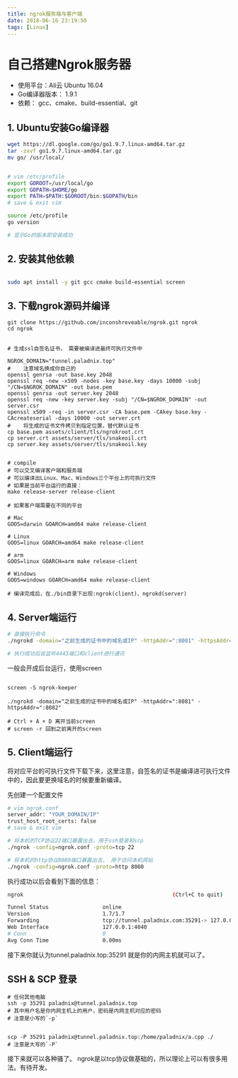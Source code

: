 ```yaml
---
title: ngrok服务端与客户端
date: 2018-06-16 23:19:50
tags: [Linux]
---
```


# 自己搭建Ngrok服务器

- 使用平台：Ali云 Ubuntu 16.04
- Go编译器版本： 1.9.1
- 依赖： gcc、cmake、build-essential、git

## 1. Ubuntu安装Go编译器

```bash
wget https://dl.google.com/go/go1.9.7.linux-amd64.tar.gz
tar -zxvf go1.9.7.linux-amd64.tar.gz
mv go/ /usr/local/


# vim /etc/profile
export GOROOT=/usr/local/go
export GOPATH=$HOME/go
export PATH=$PATH:$GOROOT/bin:$GOPATH/bin
# save & exit vim

source /etc/profile
go version

# 显示Go的版本即安装成功
```

## 2. 安装其他依赖

```bash

sudo apt install -y git gcc cmake build-essential screen

```

## 3. 下载ngrok源码并编译

```
git clone https://github.com/inconshreveable/ngrok.git ngrok
cd ngrok


# 生成ssl自签名证书， 需要被编译进最终可执行文件中

NGROK_DOMAIN="tunnel.paladnix.top"
#    注意域名换成你自己的
openssl genrsa -out base.key 2048
openssl req -new -x509 -nodes -key base.key -days 10000 -subj "/CN=$NGROK_DOMAIN" -out base.pem
openssl genrsa -out server.key 2048
openssl req -new -key server.key -subj "/CN=$NGROK_DOMAIN" -out server.csr
openssl x509 -req -in server.csr -CA base.pem -CAkey base.key -CAcreateserial -days 10000 -out server.crt
#    将生成的证书文件拷贝到指定位置，替代默认证书
cp base.pem assets/client/tls/ngrokroot.crt
cp server.crt assets/server/tls/snakeoil.crt
cp server.key assets/server/tls/snakeoil.key


# compile
# 可以交叉编译客户端和服务端
# 可以编译出Linux、Mac、Windows三个平台上的可执行文件
# 如果是当前平台运行的直接：
make release-server release-client

# 如果客户端需要在不同的平台

# Mac
GOOS=darwin GOARCH=amd64 make release-client

# Linux
GOOS=linux GOARCH=amd64 make release-client

# arm
GOOS=linux GOARCH=arm make release-client

# Windows
GOOS=windows GOARCH=amd64 make release-client

# 编译完成后，在./bin目录下出现:ngrok(client)、ngrokd(server)

```

## 4. Server端运行

```bash
# 直接执行命令
./ngrokd -domain="之前生成的证书中的域名或IP" -httpAddr=":8081" -httpsAddr=":8082"

# 执行成功后会监听4443端口和client进行通讯

```

一般会开成后台运行，使用screen

```

screen -S ngrok-keeper

./ngrokd -domain="之前生成的证书中的域名或IP" -httpAddr=":8081" -httpsAddr=":8082"

# Ctrl + A + D 离开当前screen
# screen -r 回到之前离开的screen

```

## 5. Client端运行

将对应平台的可执行文件下载下来，这里注意，自签名的证书是编译进可执行文件中的，因此要更换域名的时候要重新编译。

先创建一个配置文件

```bash
# vim ngrok.conf
server_addr: "YOUR_DOMAIN/IP"
trust_host_root_certs: false
# save & exit vim

# 将本机的TCP协议22端口暴露出去，用于ssh登录和scp
./ngrok -config=ngrok.conf -proto=tcp 22

# 将本机的http协议8080端口暴露出去， 用于访问本机网站
./ngrok -config=ngrok.conf -proto=http 8080

```

执行成功以后会看到下面的信息：
```bash
ngrok                                               (Ctrl+C to quit)

Tunnel Status                 online
Version                       1.7/1.7
Forwarding                    tcp://tunnel.paladnix.com:35291-> 127.0.0.1:22
Web Interface                 127.0.0.1:4040
# Conn                        0
Avg Conn Time                 0.00ms

```

接下来你就认为tunnel.paladnix.top:35291 就是你的内网主机就可以了。

## SSH & SCP 登录

```
# 任何其他电脑
ssh -p 35291 paladnix@tunnel.paladnix.top
# 其中用户名是你内网主机上的用户，密码是内网主机对应的密码
# 注意是小写的`-p`


scp -P 35291 paladnix@tunnel.paladnix.top:/home/paladnix/a.cpp ./
# 注意是大写的`-P`

```

接下来就可以各种骚了。
ngrok是以tcp协议做基础的，所以理论上可以有很多用法。有待开发。


